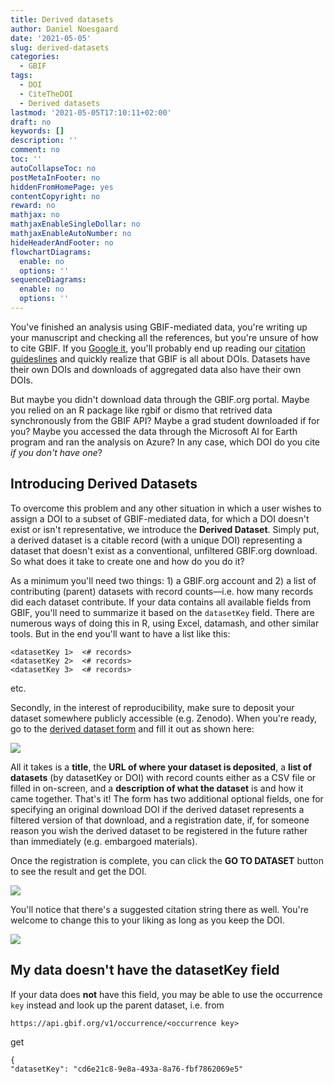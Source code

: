 ```yaml
---
title: Derived datasets
author: Daniel Noesgaard
date: '2021-05-05'
slug: derived-datasets
categories:
  - GBIF
tags:
  - DOI
  - CiteTheDOI
  - Derived datasets
lastmod: '2021-05-05T17:10:11+02:00'
draft: no
keywords: []
description: ''
comment: no
toc: ''
autoCollapseToc: no
postMetaInFooter: no
hiddenFromHomePage: yes
contentCopyright: no
reward: no
mathjax: no
mathjaxEnableSingleDollar: no
mathjaxEnableAutoNumber: no
hideHeaderAndFooter: no
flowchartDiagrams:
  enable: no
  options: ''
sequenceDiagrams:
  enable: no
  options: ''
---
```


You've finished an analysis using GBIF-mediated data, you're writing up your manuscript and checking all the references, but you're unsure of how to cite GBIF. If you [Google it](https://www.google.com/search?q=how+to+cite+GBIF), you'll probably end up reading our [citation guideslines](https://www.gbif.org/citation-guidelines) and quickly realize that GBIF is all about DOIs. Datasets have their own DOIs and downloads of aggregated data also have their own DOIs. 

But maybe you didn't download data through the GBIF.org portal. Maybe you relied on an R package like rgbif or dismo that retrived data synchronously from the GBIF API? Maybe a grad student downloaded if for you? Maybe you accessed the data through the Microsoft AI for Earth program and ran the analysis on Azure? In any case, which DOI do you cite _if you don't have one_?

## Introducing Derived Datasets

To overcome this problem and any other situation in which a user wishes to assign a DOI to a subset of GBIF-mediated data, for which a DOI doesn't exist or isn't representative, we introduce the **Derived Dataset**. Simply put, a derived dataset is a citable record (with a unique DOI) representing a dataset that doesn't exist as a conventional, unfiltered GBIF.org download. So what does it take to create one and how do you do it?

As a minimum you'll need two things: 1) a GBIF.org account and 2) a list of contributing (parent) datasets with record counts—i.e. how many records did each dataset contribute. If your data contains all available fields from GBIF, you'll need to summarize it based on the `datasetKey` field. There are numerous ways of doing this in R, using Excel, datamash, and other similar tools. But in the end you'll want to have a list like this:

```
<datasetKey 1>	<# records>
<datasetKey 2>	<# records>
<datasetKey 3>	<# records>
```
etc.

Secondly, in the interest of reproducibility, make sure to deposit your dataset somewhere publicly accessible (e.g. Zenodo). When you're ready, go to the [derived dataset form](https://www.gbif.org/derived-dataset/register) and fill it out as shown here:

![](/post/2021-05-05-derivedDatasets_files/dd_form.png)

All it takes is a **title**, the **URL of where your dataset is deposited**, a **list of datasets** (by datasetKey or DOI) with record counts either as a CSV file or filled in on-screen, and a **description of what the dataset** is and how it came together. That's it! The form has two additional optional fields, one for specifying an original download DOI if the derived dataset represents a filtered version of that download, and a registration date, if, for someone reason you wish the derived dataset to be registered in the future rather than immediately (e.g. embargoed materials).

Once the registration is complete, you can click the **GO TO DATASET** button to see the result and get the DOI.

![](/post/2021-05-05-derivedDatasets_files/dd_done.png)

You'll notice that there's a suggested citation string there as well. You're welcome to change this to your liking as long as you keep the DOI. 

![](/post/2021-05-05-derivedDatasets_files/dd_landingpage.png)

## My data doesn't have the datasetKey field

If your data does **not** have this field, you may be able to use the occurrence `key` instead and look up the parent dataset, i.e. from

`https://api.gbif.org/v1/occurrence/<occurrence key>`

get

```
{
"datasetKey": "cd6e21c8-9e8a-493a-8a76-fbf7862069e5"
``` 
